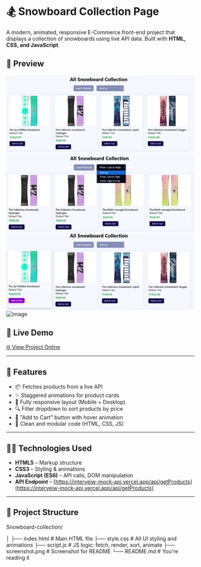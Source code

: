 # 🏂 Snowboard Collection Page

A modern, animated, responsive E-Commerce front-end project that displays a collection of snowboards using live API data. Built with **HTML, CSS, and JavaScript**.

## 📸 Preview


![1751686099644](image/README/1751686099644.png)
![1751686195218](image/README/1751686195218.png)
![1751686885901](image/README/1751686885901.png)
![image](https://github.com/user-attachments/assets/473b70ea-9a98-45af-9cfd-9727b7eb7efa)

## 🔗 Live Demo

[🌐 View Project Online](https://your-username.github.io/your-repo-name/)  


---

## 🚀 Features

- 📦 Fetches products from a live API
- ✨ Staggered animations for product cards
- 📱 Fully responsive layout (Mobile + Desktop)
- 🔍 Filter dropdown to sort products by price
- 🛒 "Add to Cart" button with hover animation
- 📄 Clean and modular code (HTML, CSS, JS)

---

## 🧑‍💻 Technologies Used

- **HTML5** – Markup structure
- **CSS3** – Styling & animations
- **JavaScript (ES6)** – API calls, DOM manipulation
- **API Endpoint** – [https://interveiw-mock-api.vercel.app/api/getProducts](https://interveiw-mock-api.vercel.app/api/getProducts)

---

## 📁 Project Structure

Snowboard-collection/

│
├── index.html # Main HTML file
├── style.css # All UI styling and animations
├── script.js # JS logic: fetch, render, sort, animate
├── screenshot.png # Screenshot for README
└── README.md # You're reading it
